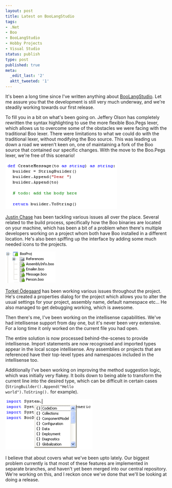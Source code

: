 ```yaml
---
layout: post
title: Latest on BooLangStudio
tags:
- .Net
- Boo
- BooLangStudio
- Hobby Projects
- Visual Studio
status: publish
type: post
published: true
meta:
  _edit_last: '2'
  aktt_tweeted: '1'
---
```

It's been a long time since I've written anything about <a href="http://www.codeplex.com/BooLangStudio">BooLangStudio</a>. Let me assure you that the development is still very much underway, and we're steadily working towards our first release.

To fill you in a bit on what's been going on. Jeffery Olson has completely rewritten the syntax highlighting to use the more flexible Boo.Pegs lexer, which allows us to overcome some of the obstacles we were facing with the traditional Boo lexer. There were limitations to what we could do with the traditional lexer, without modifying the Boo source. This was leading us down a road we weren't keen on, one of maintaining a fork of the Boo source that contained our specific changes. With the move to the Boo.Pegs lexer, we're free of this scenario!

![Syntax highlighting](/images/bls-1.png)

<a href="http://www.justnbusiness.com/">Justin Chase</a> has been tackling various issues all over the place. Several related to the build process, specifically how the Boo binaries are located on your machine, which has been a bit of a problem when there's multiple developers working on a project whom both have Boo installed in a different location. He's also been spiffing up the interface by adding some much needed icons to the projects.

![Project view](/images/bls-2.png)

<a href="http://www.codinginstinct.com/">Torkel Ödegaard</a> has been working various issues throughout the project. He's created a properties dialog for the project which allows you to alter the usual settings for your project, assembly name, default namespace etc... He also managed to get debugging working, which is awesome.

Then there's me, I've been working on the intellisense capabilities. We've had intellisense support from day one, but it's never been very extensive. For a long time it only worked on the current file you had open. 

The entire solution is now processed behind-the-scenes to provide intellisense. Import statements are now recognised and imported types appear in the local scope intellisense. Any assemblies or projects that are referenced have their top-level types and namespaces included in the intellisense too.

Additionally I've been working on improving the method suggestion logic, which was initially very flakey. It boils down to being able to transform the current line into the desired type, which can be difficult in certain cases (<code>StringBuilder().Append("Hello world").ToString().</code> for example).

![Code completion](/images/bls-3.png)

I believe that about covers what we've been upto lately. Our biggest problem currently is that most of these features are implemented in separate branches, and haven't yet been merged into our central repository. We're working on this, and I reckon once we've done that we'll be looking at doing a release.